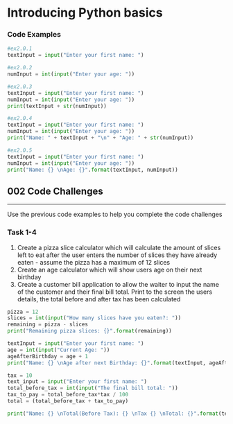 # Introducing Python basics

### Code Examples
```python
#ex2.0.1
textInput = input("Enter your first name: ")
```
```python
#ex2.0.2
numInput = int(input("Enter your age: "))
```
```python
#ex2.0.3
textInput = input("Enter your first name: ")
numInput = int(input("Enter your age: "))
print(textInput + str(numInput))
```
```python
#ex2.0.4
textInput = input("Enter your first name: ")
numInput = int(input("Enter your age: "))
print("Name: " + textInput + "\n" + "Age: " + str(numInput))
```
```python
#ex2.0.5
textInput = input("Enter your first name: ")
numInput = int(input("Enter your age: "))
print("Name: {} \nAge: {}".format(textInput, numInput))
```

## 002 Code Challenges
---
Use the previous code examples to help you complete the code challenges
### **Task 1-4**
1. Create a pizza slice calculator which will calculate the amount of slices left to eat after the user enters the number of slices they have already eaten - assume the pizza has a maximum of 12 slices
2. Create an age calculator which will show users age on their next birthday
3. Create a customer bill application to allow the waiter to input the name of the customer and their final bill total. Print to the screen the users details, the total before and after tax has been calculated

```python
pizza = 12
slices = int(input("How many slices have you eaten?: "))
remaining = pizza - slices
print("Remaining pizza slices: {}".format(remaining))
```

```python
textInput = input("Enter your first name: ")
age = int(input("Current Age: "))
ageAfterBirthday = age + 1
print("Name: {} \nAge after next Birthday: {}".format(textInput, ageAfterBirthday))
```

```python
tax = 10
text_input = input("Enter your first name: ")
total_before_tax = int(input("The final bill total: "))
tax_to_pay = total_before_tax*tax / 100
total = (total_before_tax + tax_to_pay)

print("Name: {} \nTotal(Before Tax): {} \nTax {} \nTotal: {}".format(text_input, total_before_tax, tax_to_pay, total))

```